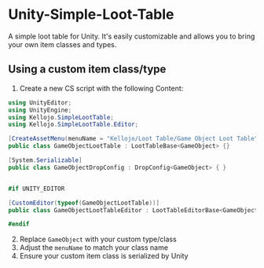 # Unity-Simple-Loot-Table
A simple loot table for Unity. It's easily customizable and allows you to bring your own item classes and types.



## Using a custom item class/type

1. Create a new CS script with the following Content:

```cs
using UnityEditor;
using UnityEngine;
using Kellojo.SimpleLootTable;
using Kellojo.SimpleLootTable.Editor;

[CreateAssetMenu(menuName = "Kellojo/Loot Table/Game Object Loot Table")]
public class GameObjectLootTable : LootTableBase<GameObject> {}

[System.Serializable]
public class GameObjectDropConfig : DropConfig<GameObject> { }


#if UNITY_EDITOR

[CustomEditor(typeof(GameObjectLootTable))]
public class GameObjectLootTableEditor : LootTableEditorBase<GameObject> { }

#endif
```

2. Replace `GameObject` with your custom type/class
3. Adjust the `menuName` to match your class name
4. Ensure your custom item class is serialized by Unity

